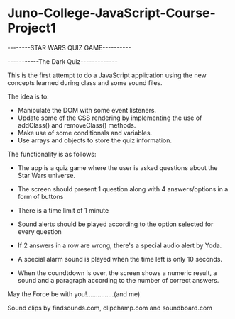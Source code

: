 # Juno-College-JavaScript-Course-Project1

--------STAR WARS QUIZ GAME----------

-----------The Dark Quiz-------------


This is the first attempt to do a JavaScript application using the new concepts learned during class and some sound files.

The idea is to:
- Manipulate the DOM with some event listeners.
- Update some of the CSS rendering by implementing the use of addClass() and removeClass() methods.
- Make use of some conditionals and variables.
- Use arrays and objects to store the quiz information.


The functionality is as follows:

- The app is a quiz game where the user is asked questions about the Star Wars universe.

- The screen should present 1 question along with 4 answers/options in a form of buttons

- There is a time limit of 1 minute

- Sound alerts should be played according to the option selected for every question

- If 2 answers in a row are wrong, there's a special audio alert by Yoda.

- A special alarm sound is played when the time left is only 10 seconds.

- When the coundtdown is over, the screen shows a numeric result, a sound and a paragraph according to the number of correct answers.


May the Force be with you!...............(and me)


Sound clips by findsounds.com, clipchamp.com and soundboard.com
